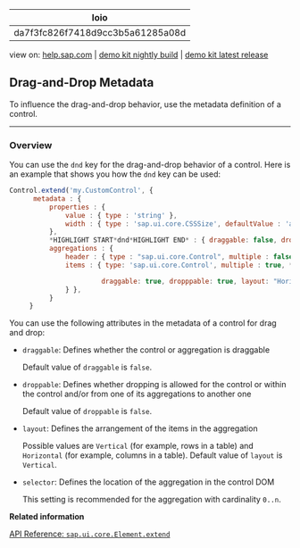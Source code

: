 | loio |
| -----|
| da7f3fc826f7418d9cc3b5a61285a08d |

<div id="loio">

view on: [help.sap.com](https://help.sap.com/viewer/DRAFT/3237636b137e43519a20ad5513c49ccb/latest/en-US/da7f3fc826f7418d9cc3b5a61285a08d.html) | [demo kit nightly build](https://openui5nightly.hana.ondemand.com/#/topic/da7f3fc826f7418d9cc3b5a61285a08d) | [demo kit latest release](https://openui5.hana.ondemand.com/#/topic/da7f3fc826f7418d9cc3b5a61285a08d)</div>
<!-- loioda7f3fc826f7418d9cc3b5a61285a08d -->

## Drag-and-Drop Metadata

To influence the drag-and-drop behavior, use the metadata definition of a control.

***

<a name="loioda7f3fc826f7418d9cc3b5a61285a08d__section_itw_shl_bfb"/>

### Overview

You can use the `dnd` key for the drag-and-drop behavior of a control. Here is an example that shows you how the `dnd` key can be used:

``` js
Control.extend('my.CustomControl', {
      metadata : {
          properties : {
              value : { type : 'string' },
              width : { type : 'sap.ui.core.CSSSize', defaultValue : 'auto' }
          },
          *HIGHLIGHT START*dnd*HIGHLIGHT END* : { draggable: false, droppable: true },
          aggregations : {
              header : { type : "sap.ui.core.Control", multiple : false, *HIGHLIGHT START*dnd*HIGHLIGHT END* : true },
              items : { type: 'sap.ui.core.Control', multiple : true, *HIGHLIGHT START*selector*HIGHLIGHT END* : "#{id}-items", *HIGHLIGHT START*dnd*HIGHLIGHT END* : {

                       draggable: true, dropppable: true, layout: "Horizontal"
              } },
          }
     }

```

You can use the following attributes in the metadata of a control for drag and drop:

-   `draggable`: Defines whether the control or aggregation is draggable

    Default value of `draggable` is `false`.

-   `droppable`: Defines whether dropping is allowed for the control or within the control and/or from one of its aggregations to another one

    Default value of `droppable` is `false`.

-   `layout`: Defines the arrangement of the items in the aggregation

    Possible values are `Vertical` \(for example, rows in a table\) and `Horizontal` \(for example, columns in a table\). Default value of `layout` is `Vertical`.

-   `selector`: Defines the location of the aggregation in the control DOM

    This setting is recommended for the aggregation with cardinality `0..n`.


**Related information**  


[API Reference: `sap.ui.core.Element.extend`](https://openui5.hana.ondemand.com/#/api/sap.ui.core.Element/methods/sap.ui.core.Element.extend)

